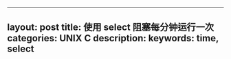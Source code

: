 ---
layout: post
title: 使用 select 阻塞每分钟运行一次
categories: UNIX C
description: 
keywords: time, select
--